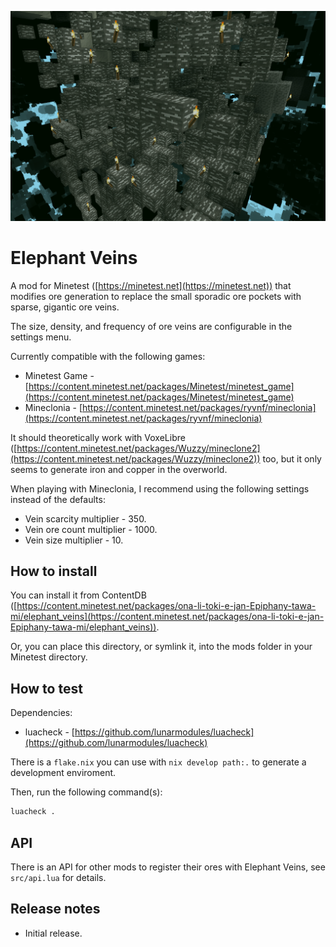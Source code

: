 ![screenshot](screenshot.png)

# Elephant Veins

A mod for Minetest ([https://minetest.net](https://minetest.net)) that modifies
ore generation to replace the small sporadic ore pockets with sparse, gigantic
ore veins.

The size, density, and frequency of ore veins are configurable in the settings
menu.

Currently compatible with the following games:

- Minetest Game - [https://content.minetest.net/packages/Minetest/minetest_game](https://content.minetest.net/packages/Minetest/minetest_game)
- Mineclonia - [https://content.minetest.net/packages/ryvnf/mineclonia](https://content.minetest.net/packages/ryvnf/mineclonia)

It should theoretically work with VoxeLibre
([https://content.minetest.net/packages/Wuzzy/mineclone2](https://content.minetest.net/packages/Wuzzy/mineclone2))
too, but it only seems to generate iron and copper in the overworld.

When playing with Mineclonia, I recommend using the following settings instead
of the defaults:

- Vein scarcity multiplier - 350.
- Vein ore count multiplier - 1000.
- Vein size multiplier - 10.

## How to install

You can install it from ContentDB ([https://content.minetest.net/packages/ona-li-toki-e-jan-Epiphany-tawa-mi/elephant_veins](https://content.minetest.net/packages/ona-li-toki-e-jan-Epiphany-tawa-mi/elephant_veins)).

Or, you can place this directory, or symlink it, into the mods folder in your
Minetest directory.

## How to test

Dependencies:

- luacheck - [https://github.com/lunarmodules/luacheck](https://github.com/lunarmodules/luacheck)

There is a `flake.nix` you can use with `nix develop path:.` to generate a
development enviroment.

Then, run the following command(s):

```sh
luacheck .
```

## API

There is an API for other mods to register their ores with Elephant Veins, see
`src/api.lua` for details.

## Release notes

- Initial release.
